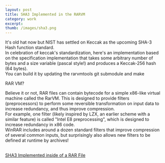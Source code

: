 ```yaml
---
layout: post
title: SHA3 Implemented in the RARVM 
category: work
excerpt: 
thumb: /images/sha3.png
---
```


<div class="txt">

<p>
It's old hat now but NIST has settled on Keccak as the upcoming SHA-3 Hash function standard.
<br>
In celebration of keccak's standardization, here's an implementation based on the specification implementation that takes some arbitrary number of bytes and a size variable (pascal style!) and produces a Keccak-256 hash (64 bytes).
<br>
You can build it by updating the rarvmtools git submodule and make
</p>
<p>RAR VM?<p>
Believe it or not, RAR files can contain bytecode for a simple x86-like virtual machine called the RarVM. This is designed to provide filters (preprocessors) to perform some reversible transformation on input data to increase redundancy, and thus improve compression.
<br>
For example, one filter (likely inspired by LZX, an earlier scheme with a similar feature) is called "Intel E8 preprocessing", which is designed to increase redundancy in x86 code.
<br>
WinRAR includes around a dozen standard filters that improve compression of several common inputs, but surprisingly also allows new filters to be defined at runtime by archives!
<br>
<br>

<a href="https://github.com/zv/SHA3ImplementedInsideofaRARfile">SHA3 Implemented inside of a RAR File</a>

</p>

</div>
